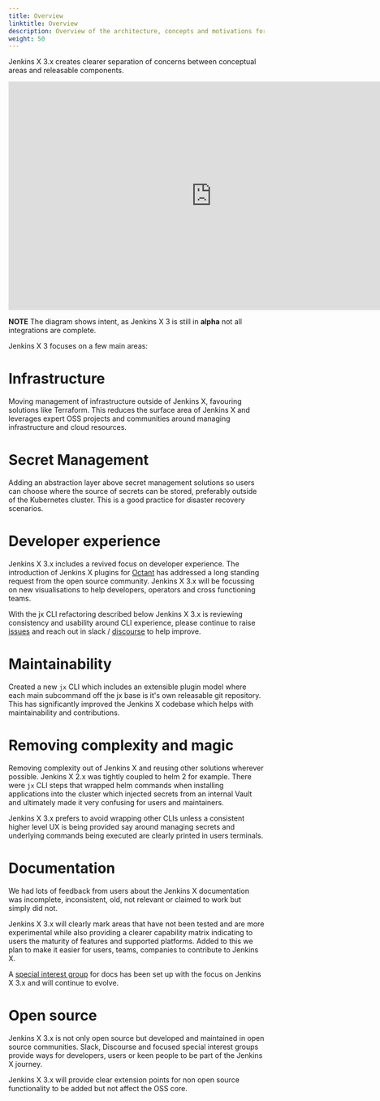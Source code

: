 ```yaml
---
title: Overview
linktitle: Overview
description: Overview of the architecture, concepts and motivations for Jenkins X 3.x
weight: 50
---
```

 
Jenkins X 3.x creates clearer separation of concerns between conceptual areas and releasable components.
 
<iframe style="border:none" width="800" height="450" src="https://whimsical.com/embed/SnJBgXG6jz9pqQewiDTNRt@2Ux7TurymNDXVRa4FpLk"></iframe>
 
__NOTE__ The diagram shows intent, as Jenkins X 3 is still in __alpha__ not all integrations are complete.
 
Jenkins X 3 focuses on a few main areas:
 
# Infrastructure
 
Moving management of infrastructure outside of Jenkins X, favouring solutions like Terraform.  This reduces the surface area of Jenkins X and leverages expert OSS projects and communities around managing infrastructure and cloud resources.
 
# Secret Management
 
Adding an abstraction layer above secret management solutions so users can choose where the source of secrets can be stored, preferably outside of the Kubernetes cluster.  This is a good practice for disaster recovery scenarios.
 
# Developer experience
 
Jenkins X 3.x includes a revived focus on developer experience.  The introduction of Jenkins X plugins for [Octant](https://octant.dev/) has addressed a long standing request from the open source community.  Jenkins X 3.x will be focussing on new visualisations  to help developers, operators and cross functioning teams.
 
With the jx CLI refactoring described below Jenkins X 3.x is reviewing consistency and usability around CLI experience, please continue to raise [issues](https://github.com/jenkins-x/jx-docs/issues) and reach out in slack / [discourse](https://jenkinsx.discourse.group/) to help improve.
 
# Maintainability
 
Created a new `jx` CLI which includes an extensible plugin model where each main subcommand off the jx base is it's own releasable git repository.  This has significantly improved the Jenkins X codebase which helps with maintainability and contributions.
 
# Removing complexity and magic
 
Removing complexity out of Jenkins X and reusing other solutions wherever possible.  Jenkins X 2.x was tightly coupled to helm 2 for example.  There were `jx` CLI steps that wrapped helm commands when installing applications into the cluster which injected secrets from an internal Vault and ultimately made it very confusing for users and maintainers. 
 
Jenkins X 3.x prefers to avoid wrapping other CLIs unless a consistent higher level UX is being provided say around managing secrets and underlying commands being executed are clearly printed in users terminals.
 
# Documentation
 
We had lots of feedback from users about the Jenkins X documentation was incomplete, inconsistent, old, not relevant or claimed to work but simply did not.
 
Jenkins X 3.x will clearly mark areas that have not been tested and are more experimental while also providing a clearer capability matrix indicating to users the maturity of features and supported platforms.  Added to this we plan to make it easier for users, teams, companies to contribute to Jenkins X.
 
A [special interest group](https://github.com/jenkins-x/jx-community/tree/master/sig-docs) for docs has been set up with the focus on Jenkins X 3.x and will continue to evolve.
 
# Open source
 
Jenkins X 3.x is not only open source but developed and maintained in open source communities. Slack, Discourse and focused special interest groups provide ways for developers, users or keen people to be part of the Jenkins X journey.
 
Jenkins X 3.x will provide clear extension points for non open source functionality to be added but not affect the OSS core.

